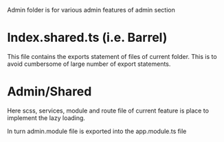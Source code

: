 Admin folder is for various admin features of admin section

# Index.shared.ts (i.e. Barrel)
This file contains the exports statement of files of current folder. This is to avoid cumbersome 
of large number of export statements.

# Admin/Shared
Here scss, services, module and route file of current feature is place to implement the lazy loading.

In turn admin.module file is exported into the app.module.ts file
